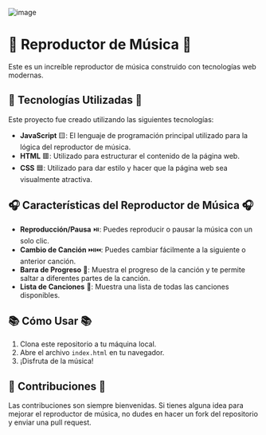 ![image](https://github.com/dizedesign/-56DayCode-custom-music-player/assets/141795901/e6e14112-1b7f-41e4-9c24-68e2c1ad751e)

# 🎵 Reproductor de Música 🎵

Este es un increíble reproductor de música construido con tecnologías web modernas.

## 🚀 Tecnologías Utilizadas 🚀

Este proyecto fue creado utilizando las siguientes tecnologías:

- **JavaScript** 🟨: El lenguaje de programación principal utilizado para la lógica del reproductor de música.
- **HTML** 🟥: Utilizado para estructurar el contenido de la página web.
- **CSS** 🟦: Utilizado para dar estilo y hacer que la página web sea visualmente atractiva.

## 🎧 Características del Reproductor de Música 🎧

- **Reproducción/Pausa** ⏯️: Puedes reproducir o pausar la música con un solo clic.
- **Cambio de Canción** ⏭️⏮️: Puedes cambiar fácilmente a la siguiente o anterior canción.
- **Barra de Progreso** 🚀: Muestra el progreso de la canción y te permite saltar a diferentes partes de la canción.
- **Lista de Canciones** 📃: Muestra una lista de todas las canciones disponibles.

## 📚 Cómo Usar 📚

1. Clona este repositorio a tu máquina local.
2. Abre el archivo `index.html` en tu navegador.
3. ¡Disfruta de la música!

## 🤝 Contribuciones 🤝

Las contribuciones son siempre bienvenidas. Si tienes alguna idea para mejorar el reproductor de música, no dudes en hacer un fork del repositorio y enviar una pull request.
